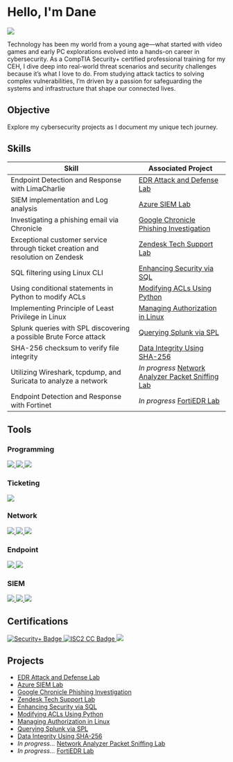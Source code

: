 # Hello, I'm Dane
<a href="https://linkedin.com/in/dane-reilly"><img src="https://img.shields.io/badge/-LinkedIn-0072b1?&style=for-the-badge&logo=linkedin&logoColor=white" /></a>

Technology has been my world from a young age—what started with video games and early PC explorations evolved into a hands-on career in cybersecurity. As a CompTIA Security+ certified professional training for my CEH, I dive deep into real-world threat scenarios and security challenges because it’s what I love to do. From studying attack tactics to solving complex vulnerabilities, I’m driven by a passion for safeguarding the systems and infrastructure that shape our connected lives.

## Objective

Explore my cybersecurity projects as I document my unique tech journey.

## Skills

| Skill                                         | Associated Project         |
|-----------------------------------------------|----------------------------|
| Endpoint Detection and Response with LimaCharlie    | <a href="https://github.com/d4n392/EDR-Attack-and-Defense-Lab" target="_blank"> EDR Attack and Defense Lab</a>|
| SIEM implementation and Log analysis          | <a href="https://github.com/d4n392/Azure-SIEM-Lab" target="_blank"> Azure SIEM Lab</a>|
| Investigating a phishing email via Chronicle  | <a href="https://github.com/d4n392/Google-Chronicle-Phishing-Investigation" target="_blank"> Google Chronicle Phishing Investigation</a>|
| Exceptional customer service through ticket creation and resolution on Zendesk     | <a href="https://github.com/d4n392/Zendesk-Tech-Support-Lab" target="_blank"> Zendesk Tech Support Lab</a>|
| SQL filtering using Linux CLI                    | <a href="https://github.com/d4n392/Enhancing-Security-via-SQL" target="_blank"> Enhancing Security via SQL</a>|
| Using conditional statements in Python to modify ACLs   | <a href="https://github.com/d4n392/Modifying-ACLs-Using-Python" target="_blank"> Modifying ACLs Using Python</a>|
| Implementing Principle of Least Privilege in Linux         | <a href="https://github.com/d4n392/Managing-Authorization-in-Linux" target="_blank"> Managing Authorization in Linux</a>|
| Splunk queries with SPL discovering a possible Brute Force attack | <a href="https://github.com/d4n392/Querying-Splunk-via-SPL" target="_blank"> Querying Splunk via SPL</a>|
| SHA-256 checksum to verify file integrity     | <a href="https://github.com/d4n392/Data-Integrity-Using-SHA-256" target="_blank"> Data Integrity Using SHA-256</a>|
| Utilizing Wireshark, tcpdump, and Suricata to analyze a network     |_In progress_ <a href="https://github.com/d4n392/Network-Analyzer-Packet-Sniffing-Lab" target="_blank"> Network Analyzer Packet Sniffing Lab</a>|
| Endpoint Detection and Response with Fortinet | _In progress_ <a href="https://github.com/d4n392/FortiEDR-Lab" target="_blank"> FortiEDR Lab</a>|




## Tools

### Programming
<div>
<a href="https://github.com/d4n392/Enhancing-Security-via-SQL" target="_blank">    
    <img src="https://img.shields.io/badge/-SQL-8B0000?&style=for-the-badge&logo=SQL&logoColor=white" />
</a>    
<a href="https://github.com/d4n392/Modifying-ACLs-Using-Python" target="_blank">    
    <img src="https://img.shields.io/badge/-Python-800080?&style=for-the-badge&logo=Python&logoColor=white" />
</a>    
<a href="https://github.com/d4n392/Managing-Authorization-in-Linux" target="_blank">    
    <img src="https://img.shields.io/badge/-Linux-FCC624?&style=for-the-badge&logo=Linux&logoColor=black" />
</a>

### Ticketing 
<div>
<a href="https://github.com/d4n392/Zendesk-Tech-Support-Lab" target="_blank">
    <img src="https://img.shields.io/badge/-Zendesk-006AFF?&style=for-the-badge&logo=Zendesk&logoColor=white" />
</a>
</div>
    
### Network
<div>
<a href="https://github.com/d4n392/Network-Analyzer-Packet-Sniffing-Lab" target="_blank">
    <img src="https://img.shields.io/badge/-Wireshark-1679A7?&style=for-the-badge&logo=Wireshark&logoColor=white" />
    <img src="https://img.shields.io/badge/-tcpdump-6B8E23?&style=for-the-badge&logo=tcpdump&logoColor=white" />
    <img src="https://img.shields.io/badge/-Suricata-EF3B2D?&style=for-the-badge&logo=Suricata&logoColor=white" />
</a>
</div>

### Endpoint
<div>
<a href="https://github.com/d4n392/EDR-Attack-and-Defense-Lab" target="_blank"> 
    <img src="https://img.shields.io/badge/-LimaCharlie-00A4EF?&style=for-the-badge&logo=LimaCharlie&logoColor=white" /> 
</a>
<a href="https://github.com/d4n392/FortiEDR-Lab" target="_blank">    
    <img src="https://img.shields.io/badge/-FortiEDR-000000?&style=for-the-badge&logo=fortinet&logoColor=white" />
</a>
</div>
    
### SIEM
<div>
<a href="https://github.com/d4n392/Azure-SIEM-Lab" target="_blank"> 
    <img src="https://img.shields.io/badge/-Microsoft_Sentinel-0078D4?&style=for-the-badge&logo=Microsoft&logoColor=white" />
</a>
<a href="https://github.com/d4n392/Querying-Splunk-via-SPL" target="_blank"> 
    <img src="https://img.shields.io/badge/-Splunk-000000?&style=for-the-badge&logo=Splunk&logoColor=white" />
</a>
<a href="https://github.com/d4n392/Google-Chronicle-Phishing-Investigation" target="_blank"> 
    <img src="https://img.shields.io/badge/-Google_Chronicle-000000?&style=for-the-badge&logo=google-chrome&logoColor=white" />
</a>
</div>

## Certifications
<div>
<a href="https://www.credly.com/earner/earned/badge/55217136-cfed-42f7-bb11-229679bb8b5d" target="_blank">
    <img src="https://img.shields.io/badge/-Security%2B-FF0000?&style=for-the-badge&logo=CompTIA&logoColor=white" alt="Security+ Badge" />
</a>
<a href="https://www.credly.com/earner/earned/badge/65dbf142-f8a8-4a8d-b46f-cdaa624b38a5" target="_blank">
    <img src="https://img.shields.io/badge/-ISC2%20CC-00AC18?&style=for-the-badge&logo=ISC2&logoColor=white" alt="ISC2 CC Badge" />
</a>
<a href="https://www.credly.com/badges/6d945be8-88ea-4334-b338-67ce8990a67c" target="_blank">
    <img src="https://img.shields.io/badge/-Google%20Cybersecurity-4285F4?&style=for-the-badge&logo=Google&logoColor=white" /> 
</a>
</div>

## Projects
- <a href="https://github.com/d4n392/EDR-Attack-and-Defense-Lab" target="_blank"> EDR Attack and Defense Lab</a>
- <a href="https://github.com/d4n392/Azure-SIEM-Lab" target="_blank"> Azure SIEM Lab </a>
- <a href="https://github.com/d4n392/Google-Chronicle-Phishing-Investigation" target="_blank"> Google Chronicle Phishing Investigation</a>
- <a href="https://github.com/d4n392/Zendesk-Tech-Support-Lab" target="_blank"> Zendesk Tech Support Lab</a>
- <a href="https://github.com/d4n392/Enhancing-Security-via-SQL" target="_blank"> Enhancing Security via SQL</a>
- <a href="https://github.com/d4n392/Modifying-ACLs-Using-Python" target="_blank"> Modifying ACLs Using Python</a>
- <a href="https://github.com/d4n392/Managing-Authorization-in-Linux" target="_blank"> Managing Authorization in Linux</a>
- <a href="https://github.com/d4n392/Querying-Splunk-via-SPL" target="_blank"> Querying Splunk via SPL</a>
- <a href="https://github.com/d4n392/Data-Integrity-Using-SHA-256" target="_blank"> Data Integrity Using SHA-256</a>
- _In progress..._ <a href="https://github.com/d4n392/Network-Analyzer-Packet-Sniffing-Lab" target="_blank"> Network Analyzer Packet Sniffing Lab</a>
- _In progress..._ <a href="https://github.com/d4n392/FortiEDR-Lab" target="_blank"> FortiEDR Lab</a>

